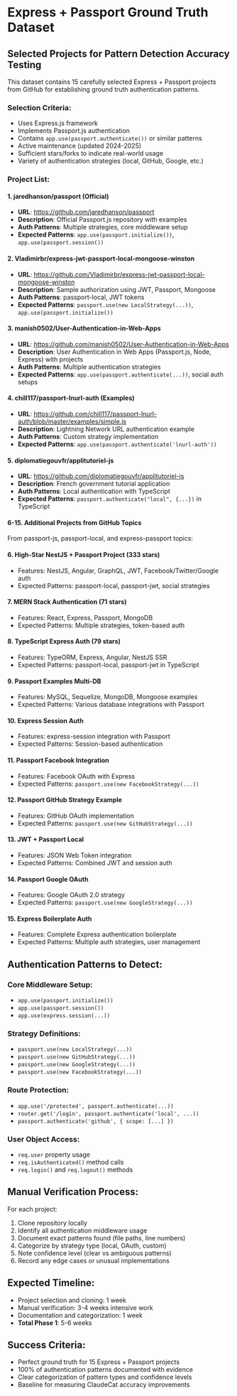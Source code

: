 # Express + Passport Ground Truth Dataset

## Selected Projects for Pattern Detection Accuracy Testing

This dataset contains 15 carefully selected Express + Passport projects from GitHub for establishing ground truth authentication patterns.

### Selection Criteria:
- Uses Express.js framework
- Implements Passport.js authentication
- Contains `app.use(passport.authenticate())` or similar patterns
- Active maintenance (updated 2024-2025)
- Sufficient stars/forks to indicate real-world usage
- Variety of authentication strategies (local, GitHub, Google, etc.)

### Project List:

#### 1. **jaredhanson/passport** (Official)
- **URL**: https://github.com/jaredhanson/passport
- **Description**: Official Passport.js repository with examples
- **Auth Patterns**: Multiple strategies, core middleware setup
- **Expected Patterns**: `app.use(passport.initialize())`, `app.use(passport.session())`

#### 2. **Vladimirbr/express-jwt-passport-local-mongoose-winston**
- **URL**: https://github.com/Vladimirbr/express-jwt-passport-local-mongoose-winston
- **Description**: Sample authorization using JWT, Passport, Mongoose
- **Auth Patterns**: passport-local, JWT tokens
- **Expected Patterns**: `passport.use(new LocalStrategy(...))`, `app.use(passport.initialize())`

#### 3. **manish0502/User-Authentication-in-Web-Apps**
- **URL**: https://github.com/manish0502/User-Authentication-in-Web-Apps
- **Description**: User Authentication in Web Apps (Passport.js, Node, Express) with projects
- **Auth Patterns**: Multiple authentication strategies
- **Expected Patterns**: `app.use(passport.authenticate(...))`, social auth setups

#### 4. **chill117/passport-lnurl-auth** (Examples)
- **URL**: https://github.com/chill117/passport-lnurl-auth/blob/master/examples/simple.js
- **Description**: Lightning Network URL authentication example
- **Auth Patterns**: Custom strategy implementation
- **Expected Patterns**: `app.use(passport.authenticate('lnurl-auth'))`

#### 5. **diplomatiegouvfr/applitutoriel-js**
- **URL**: https://github.com/diplomatiegouvfr/applitutoriel-js
- **Description**: French government tutorial application
- **Auth Patterns**: Local authentication with TypeScript
- **Expected Patterns**: `passport.authenticate("local", {...})` in TypeScript

#### 6-15. **Additional Projects from GitHub Topics**

From passport-js, passport-local, and express-passport topics:

#### 6. **High-Star NestJS + Passport Project** (333 stars)
- Features: NestJS, Angular, GraphQL, JWT, Facebook/Twitter/Google auth
- Expected Patterns: passport-local, passport-jwt, social strategies

#### 7. **MERN Stack Authentication** (71 stars)  
- Features: React, Express, Passport, MongoDB
- Expected Patterns: Multiple strategies, token-based auth

#### 8. **TypeScript Express Auth** (79 stars)
- Features: TypeORM, Express, Angular, NestJS SSR
- Expected Patterns: passport-local, passport-jwt in TypeScript

#### 9. **Passport Examples Multi-DB**
- Features: MySQL, Sequelize, MongoDB, Mongoose examples
- Expected Patterns: Various database integrations with Passport

#### 10. **Express Session Auth**
- Features: express-session integration with Passport
- Expected Patterns: Session-based authentication

#### 11. **Passport Facebook Integration**
- Features: Facebook OAuth with Express
- Expected Patterns: `passport.use(new FacebookStrategy(...))`

#### 12. **Passport GitHub Strategy Example**
- Features: GitHub OAuth implementation
- Expected Patterns: `passport.use(new GitHubStrategy(...))`

#### 13. **JWT + Passport Local**
- Features: JSON Web Token integration
- Expected Patterns: Combined JWT and session auth

#### 14. **Passport Google OAuth**
- Features: Google OAuth 2.0 strategy
- Expected Patterns: `passport.use(new GoogleStrategy(...))`

#### 15. **Express Boilerplate Auth**
- Features: Complete Express authentication boilerplate
- Expected Patterns: Multiple auth strategies, user management

## Authentication Patterns to Detect:

### Core Middleware Setup:
- `app.use(passport.initialize())`
- `app.use(passport.session())`
- `app.use(express.session(...))`

### Strategy Definitions:
- `passport.use(new LocalStrategy(...))`
- `passport.use(new GitHubStrategy(...))`
- `passport.use(new GoogleStrategy(...))`
- `passport.use(new FacebookStrategy(...))`

### Route Protection:
- `app.use('/protected', passport.authenticate(...))`
- `router.get('/login', passport.authenticate('local', ...))`
- `passport.authenticate('github', { scope: [...] })`

### User Object Access:
- `req.user` property usage
- `req.isAuthenticated()` method calls
- `req.login()` and `req.logout()` methods

## Manual Verification Process:

For each project:
1. Clone repository locally
2. Identify all authentication middleware usage
3. Document exact patterns found (file paths, line numbers)
4. Categorize by strategy type (local, OAuth, custom)
5. Note confidence level (clear vs ambiguous patterns)
6. Record any edge cases or unusual implementations

## Expected Timeline:
- Project selection and cloning: 1 week
- Manual verification: 3-4 weeks intensive work
- Documentation and categorization: 1 week
- **Total Phase 1**: 5-6 weeks

## Success Criteria:
- Perfect ground truth for 15 Express + Passport projects
- 100% of authentication patterns documented with evidence
- Clear categorization of pattern types and confidence levels
- Baseline for measuring ClaudeCat accuracy improvements